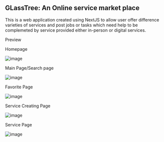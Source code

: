 

## GLassTree: An Online service market place

This is a web application created using NextJS to allow user offer difference varieties of services and post jobs or tasks which need help to be complemeted by service provided either in-person or digital services.


Preview

Homepage

![image](https://user-images.githubusercontent.com/47955096/206084675-98b314c2-a87d-4447-9819-94f86171f52b.png)

Main Page/Search page

![image](https://user-images.githubusercontent.com/47955096/206084855-ec80b4b3-e1c1-4eb0-be67-fcdb67f4963e.png)

Favorite Page

![image](https://user-images.githubusercontent.com/47955096/206084889-607c84ac-eb49-4568-aa30-4d8f3ea4607f.png)

Service Creating Page

![image](https://user-images.githubusercontent.com/47955096/206084937-f62c4a9c-adbd-48f0-8b04-0e89cfaf7056.png)

Service Page

![image](https://user-images.githubusercontent.com/47955096/206085038-f490e8b2-9fd1-48a8-aeec-0228bfb17489.png)

